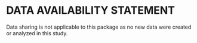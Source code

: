 # DATA AVAILABILITY STATEMENT

Data sharing is not applicable to this package as no new data were created or analyzed in this study.
